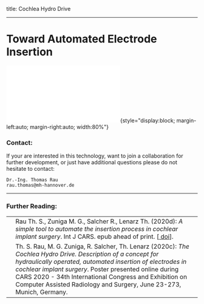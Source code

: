 title: Cochlea Hydro Drive

- - -

# Toward Automated Electrode Insertion

![Flyer](./publications/Rau2020b_CARS_Poster_CHD_v01_A3.pdf){style="display:block; margin-left:auto; margin-right:auto; width:80%"}


### Contact:
If your are interested in this technology, want to join a collaboration for further development, or just have additional questions please do not hesitate to contact:

    Dr.-Ing. Thomas Rau
    rau.thomas@mh-hannover.de

- - -


### Further Reading:

|                                                              |                                                              |
| ------------------------------------------------------------ | ------------------------------------------------------------ |
| [<span class="glyphicon glyphicon-file" aria-hidden="true"></span>](https://link.springer.com/content/pdf/10.1007/s11548-020-02243-7.pdf)  | Rau Th. S., Zuniga M. G., Salcher R., Lenarz Th. (2020d): _A simple tool to automate the insertion process in cochlear implant surgery_.  Int J CARS. epub ahead of print. \[[<span class="glyphicon glyphicon-link" aria-hidden="true"></span> doi](https://doi.org/10.1007/s11548-020-02243-7)\]. |
| [<span class="glyphicon glyphicon-file" aria-hidden="true"></span>](../publications/Rau2020b_CARS_Poster_CHD_v01_A3.pdf) | Th. S. Rau, M. G. Zuniga, R. Salcher, Th. Lenarz (2020c): _The Cochlea Hydro Drive. Description of a concept for hydraulically operated, automated insertion of electrodes in cochlear implant surgery_. Poster presented online during CARS 2020 - 34th International Congress and Exhibition on Computer Assisted Radiology and Surgery, June 23-273, Munich, Germany. |

